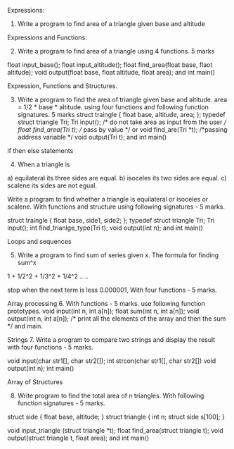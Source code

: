 Expressions:

1. Write a program to find area of a triangle given base and altitude 

Expressions and Functions:

2. Write a program to find area of a triangle using 4 functions. 5 marks

float input_base();
float input_altitude();
float find_area(float base, flaot altitude);
void output(float base,  float altitude, float area);
and int main()

Expression, Functions and Structures.

3. Write a program to find the area of triangle given base and altitude.
area = 1/2 * base * altitude. using four functions and following function signatures. 5 marks
struct traingle {
	float base, altitude, area;
};
typedef struct triangle Tri;
Tri input(); /* do not take area as input from the user */
float find_area(Tri t); /* pass by value */
or 
void find_are(Tri *t); /*passing address variable */
void output(Tri t);
and int main()

 if then else statements

4. When a triangle is 

a) equilateral its three sides are equal.
b) isoceles its two sides are equal.
c) scalene its sides are not egual.

Write a program to find whether a triangle is equilateral or isoceles or scalene.
With functions and structure using following signatures - 5 marks.

struct traingle {
	float base, side1, side2;
};
typedef struct triangle Tri;
Tri input(); 
int find_trianlge_type(Tri t); 
void output(int n);
and int main()

Loops and sequences

5) Write a program to find sum of series given x.
The formula for finding sum^x

1 + 1/2^2 + 1/3^2 + 1/4^2 .....

stop when the next term is less 0.000001, With four functions - 5 marks.


Array processing
6. With functions - 5 marks.
use following function prototypes.
void input(int n, int a[n]);
float sum(int n, int a[n]);
void output(int n, int a[n]); /* print all the elements of the array and then the sum */
and main.

Strings
7. Write a program to compare two strings and display the result with four functions - 5 marks. 

void input(char str1[], char str2[]);
int strcon(char str1[], char str2[]) 
void output(int n);
int main() 



Array of Structures

8. Write program to find the total area of n triangles. 
With following function signatures - 5 marks.

struct side
{
	float base, altitude;
}
struct triangle
{
int n;
struct side s[100];
}

void input_triangle (struct triangle *t);
float find_area(struct triangle t);
void output(struct triangle t, float area);
and 
int main()

